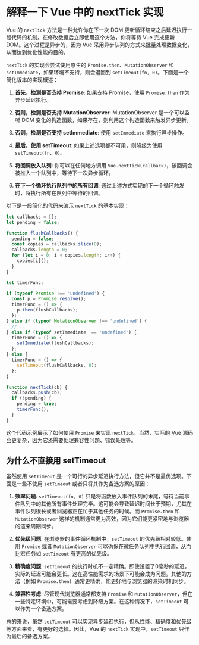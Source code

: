 # 解释一下 Vue 中的 nextTick 实现

Vue 的 `nextTick` 方法是一种允许你在下一次 DOM 更新循环结束之后延迟执行一段代码的机制。在修改数据后立即使用这个方法，你将等待 Vue 完成更新 DOM。这个过程是异步的，因为 Vue 采用异步队列的方式来批量处理数据变化，从而达到优化性能的目的。

`nextTick` 的实现会尝试使用原生的 `Promise.then`、`MutationObserver` 和 `setImmediate`，如果环境不支持，则会退回到 `setTimeout(fn, 0)`。下面是一个简化版本的实现概述：

1. **首先，检测是否支持 Promise**:
   如果支持 Promise，使用 `Promise.then` 作为异步延迟执行。

2. **否则，检测是否支持 MutationObserver**:
   MutationObserver 是一个可以监听 DOM 变化的构造函数，如果存在，则利用这个构造函数来触发异步更新。

3. **否则，检测是否支持 setImmediate**:
   使用 `setImmediate` 来执行异步操作。

4. **最后，使用 setTimeout**:
   如果上述选项都不可用，则降级为使用 `setTimeout(fn, 0)`。

5. **将回调放入队列**:
   你可以在任何地方调用 `Vue.nextTick(callback)`，该回调会被推入一个队列中，等待下一次异步循环。

6. **在下一个循环执行队列中的所有回调**:
   通过上述方式实现的下一个循环触发时，将执行所有在队列中等待的回调。

以下是一段简化的代码来演示 `nextTick` 的基本实现：

```javascript
let callbacks = [];
let pending = false;

function flushCallbacks() {
  pending = false;
  const copies = callbacks.slice(0);
  callbacks.length = 0;
  for (let i = 0; i < copies.length; i++) {
    copies[i]();
  }
}

let timerFunc;

if (typeof Promise !== 'undefined') {
  const p = Promise.resolve();
  timerFunc = () => {
    p.then(flushCallbacks);
  };
} else if (typeof MutationObserver !== 'undefined') {
  // ...
} else if (typeof setImmediate !== 'undefined') {
  timerFunc = () => {
    setImmediate(flushCallbacks);
  };
} else {
  timerFunc = () => {
    setTimeout(flushCallbacks, 0);
  };
}

function nextTick(cb) {
  callbacks.push(cb);
  if (!pending) {
    pending = true;
    timerFunc();
  }
}
```

这个代码示例展示了如何使用 `Promise` 来实现 `nextTick`。当然，实际的 Vue 源码会更复杂，因为它还需要处理兼容性问题、错误处理等。

## 为什么不直接用 setTimeout

虽然使用 `setTimeout` 是一个可行的异步延迟执行方法，但它并不是最优选项。下面是一些不使用 `setTimeout` 或者只将其作为备选方案的原因：

1. **效率问题**:
   `setTimeout(fn, 0)` 只是将函数放入事件队列的末尾，等待当前事件队列中的其他所有事件处理完毕。这可能会导致延迟时间长于预期，尤其在事件队列很长或者浏览器正在忙于其他任务的时候。而 `Promise.then` 和 `MutationObserver` 这样的机制通常更为高效，因为它们能更紧密地与浏览器的渲染周期同步。

2. **优先级问题**:
   在浏览器的事件循环机制中，`setTimeout` 的优先级相对较低。使用 `Promise` 或者 `MutationObserver` 可以确保在微任务队列中执行回调，从而比宏任务如 `setTimeout` 有更高的优先级。

3. **精确度问题**:
   `setTimeout` 的执行时机不一定精确。即使设置了0毫秒的延迟，实际的延迟可能会更长。这在高性能需求的场景下可能会成为问题。其他的方法（例如 `Promise.then`）通常更精确，能更好地与浏览器的渲染时机同步。

4. **兼容性考虑**:
   尽管现代浏览器通常都支持 `Promise` 和 `MutationObserver`，但在一些特定环境中，可能需要考虑到降级方案。在这种情况下，`setTimeout` 可以作为一个备选方案。

总的来说，虽然 `setTimeout` 可以实现异步延迟执行，但从性能、精确度和优先级等方面来看，有更好的选择。因此，Vue 的 `nextTick` 实现中，`setTimeout` 只作为最后的备选方案。